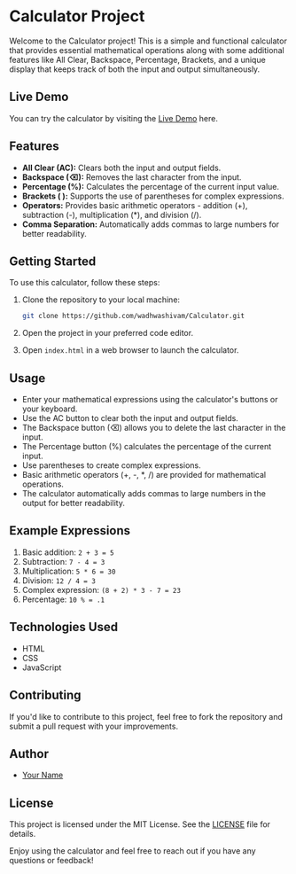 # Calculator Project

Welcome to the Calculator project! This is a simple and functional calculator that provides essential mathematical operations along with some additional features like All Clear, Backspace, Percentage, Brackets, and a unique display that keeps track of both the input and output simultaneously.


## Live Demo

You can try the calculator by visiting the [Live Demo](https://wadhwashivam.github.io/Calculator/) here.

## Features

- **All Clear (AC):** Clears both the input and output fields.
- **Backspace (⌫):** Removes the last character from the input.
- **Percentage (%):** Calculates the percentage of the current input value.
- **Brackets ( ):** Supports the use of parentheses for complex expressions.
- **Operators:** Provides basic arithmetic operators - addition (+), subtraction (-), multiplication (*), and division (/).
- **Comma Separation:** Automatically adds commas to large numbers for better readability.

## Getting Started

To use this calculator, follow these steps:

1. Clone the repository to your local machine:

   ```bash
   git clone https://github.com/wadhwashivam/Calculator.git
   ```

2. Open the project in your preferred code editor.

3. Open `index.html` in a web browser to launch the calculator.

## Usage

- Enter your mathematical expressions using the calculator's buttons or your keyboard.
- Use the AC button to clear both the input and output fields.
- The Backspace button (⌫) allows you to delete the last character in the input.
- The Percentage button (%) calculates the percentage of the current input.
- Use parentheses to create complex expressions.
- Basic arithmetic operators (+, -, *, /) are provided for mathematical operations.
- The calculator automatically adds commas to large numbers in the output for better readability.

## Example Expressions

1. Basic addition: `2 + 3 = 5`
2. Subtraction: `7 - 4 = 3`
3. Multiplication: `5 * 6 = 30`
4. Division: `12 / 4 = 3`
5. Complex expression: `(8 + 2) * 3 - 7 = 23`
6. Percentage: `10 % = .1`

## Technologies Used

- HTML
- CSS
- JavaScript

## Contributing

If you'd like to contribute to this project, feel free to fork the repository and submit a pull request with your improvements.

## Author

- [Your Name](https://github.com/wadhwashivam)

## License

This project is licensed under the MIT License. See the [LICENSE](LICENSE) file for details.


Enjoy using the calculator and feel free to reach out if you have any questions or feedback!
